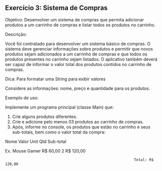 ## Exercício 3: Sistema de Compras

Objetivo: Desenvolver um sistema de compras que permita adicionar produtos a um carrinho de
compras e listar todos os produtos no carrinho.

Descrição:

Você foi contratado para desenvolver um sistema básico de compras. O sistema deve gerenciar
informações sobre produtos e permitir que novos produtos sejam adicionados a um carrinho de
compras e que todos os produtos presentes no carrinho sejam listados. O aplicativo também
deverá ser capaz de informar o valor total dos produtos contidos no carrinho de compras.

Dica: Para formatar uma String para exibir valores

Considere as informações: nome, preço e quantidade para os produtos.

Exemplo de uso:

Implemente um programa principal (classe Main) que:

1. Crie alguns produtos diferentes.
2. Crie e adicione pelo menos 03 produtos ao carrinho de compras.
3. Após, informe no console, os produtos que estão no carrinho e seus sub-totais, bem como
o valor total da compra:


Nome 		                Valor Unit	    Qtd	       Sub-total

Ex. 	Mouse Gamer 	    R$ 60,00 	      2 	       R$ 120,00

						                                       Total: R$ 120,00
